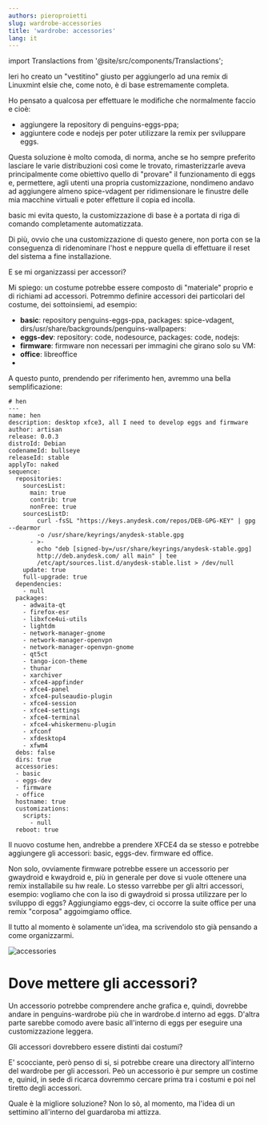 ```yaml
---
authors: pieroproietti
slug: wardrobe-accessories
title: 'wardrobe: accessories'
lang: it
---
```

import Translactions from '@site/src/components/Translactions';

<Translactions />

Ieri ho creato un "vestitino" giusto per aggiungerlo ad una remix di Linuxmint elsie che, come noto, è di base estremamente completa.

Ho pensato a qualcosa per effettuare le modifiche che normalmente faccio e cioè:
- aggiungere la repository di penguins-eggs-ppa;
- aggiuntere code e nodejs per poter utilizzare la remix per sviluppare eggs.

Questa soluzione è molto comoda, di norma, anche se ho sempre preferito lasciare le varie distribuzioni così come le trovato, rimasterizzarle aveva principalmente come obiettivo quello di "provare" il funzionamento di eggs e, permettere, agli utenti una propria customizzazione, nondimeno andavo ad aggiungere almeno spice-vdagent per ridimensionare le finustre delle mia macchine virtuali e poter effetture il copia ed incolla.

basic mi evita questo, la customizzazione di base è a portata di riga di comando completamente automatizzata.

Di più, ovvio che una customizzazione di questo genere, non porta con se la conseguenza di ridenominare l'host e neppure quella di effettuare il reset del sistema a fine installazione.

E se mi organizzassi per accessori?

Mi spiego: un costume potrebbe essere composto di "materiale" proprio e di richiami ad accessori. Potremmo definire accessori dei particolari del costume, dei sottoinsiemi, ad esempio:

- **basic**: repository penguins-eggs-ppa, packages: spice-vdagent, dirs/usr/share/backgrounds/penguins-wallpapers:
- **eggs-dev**: repository: code, nodesource, packages: code, nodejs:
- **firmware**: firmware non necessari per immagini che girano solo su VM:
- **office**: libreoffice
- 
A questo punto, prendendo per riferimento hen, avremmo una bella semplificazione:

```
# hen
---
name: hen
description: desktop xfce3, all I need to develop eggs and firmware
author: artisan
release: 0.0.3
distroId: Debian
codenameId: bullseye
releaseId: stable
applyTo: naked
sequence:
  repositories:
    sourcesList:
      main: true
      contrib: true
      nonFree: true
    sourcesListD:
        curl -fsSL "https://keys.anydesk.com/repos/DEB-GPG-KEY" | gpg --dearmor
        -o /usr/share/keyrings/anydesk-stable.gpg
      - >-
        echo "deb [signed-by=/usr/share/keyrings/anydesk-stable.gpg]
        http://deb.anydesk.com/ all main" | tee
        /etc/apt/sources.list.d/anydesk-stable.list > /dev/null
    update: true
    full-upgrade: true
  dependencies:
    - null
  packages:
    - adwaita-qt
    - firefox-esr
    - libxfce4ui-utils
    - lightdm
    - network-manager-gnome
    - network-manager-openvpn
    - network-manager-openvpn-gnome
    - qt5ct
    - tango-icon-theme
    - thunar
    - xarchiver
    - xfce4-appfinder
    - xfce4-panel
    - xfce4-pulseaudio-plugin
    - xfce4-session
    - xfce4-settings
    - xfce4-terminal
    - xfce4-whiskermenu-plugin
    - xfconf
    - xfdesktop4
    - xfwm4
  debs: false
  dirs: true
  accessories:
  - basic
  - eggs-dev
  - firmware
  - office
  hostname: true
  customizations:
    scripts:
      - null
  reboot: true
```
Il nuovo costume hen, andrebbe a prendere XFCE4 da se stesso e potrebbe aggiungere gli accessori: basic, eggs-dev. firmware ed office.

Non solo, ovviamente firmware potrebbe essere un accessorio per gwaydroid e kwaydroid e, più in generale per dove si vuole ottenere una remix installabile su hw reale.
Lo stesso varrebbe per gli altri accessori, esempio: vogliamo che con la iso di gwaydroid si prossa utilizzare per lo sviluppo di eggs? Aggiungiamo eggs-dev, ci occorre la suite office per una remix "corposa" aggoimgiamo office.

Il tutto al momento è solamente un'idea, ma scrivendolo sto già pensando a come organizzarmi.

![accessories](/images/accessories.jpg)

# Dove mettere gli accessori?
Un accessorio potrebbe comprendere anche grafica e, quindi, dovrebbe andare in penguins-wardrobe più che in wardrobe.d interno ad eggs. D'altra parte sarebbe comodo avere basic all'interno di eggs per eseguire una customizzazione leggera. 

Gli accessori dovrebbero essere distinti dai costumi?

E' scocciante, però penso di si, si potrebbe creare una directory all'interno del wardrobe per gli accessori. Peò un accessorio è pur sempre un costime e, quinid, in sede di ricarca dovremmo cercare prima tra i costumi e poi nel tiretto degli accessori.

Quale è la migliore soluzione? Non lo sò, al momento, ma l'idea di un settimino all'interno del guardaroba mi attizza.

